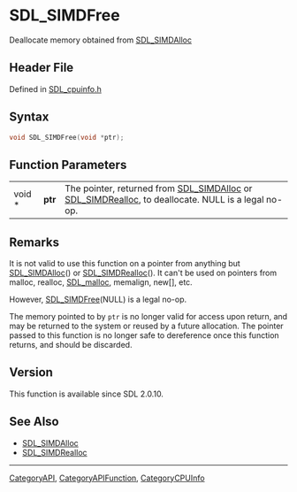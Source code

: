 # SDL_SIMDFree

Deallocate memory obtained from [SDL_SIMDAlloc](SDL_SIMDAlloc)

## Header File

Defined in [SDL_cpuinfo.h](https://github.com/libsdl-org/SDL/blob/SDL2/include/SDL_cpuinfo.h)

## Syntax

```c
void SDL_SIMDFree(void *ptr);
```

## Function Parameters

|        |         |                                                                                                                                        |
| ------ | ------- | -------------------------------------------------------------------------------------------------------------------------------------- |
| void * | **ptr** | The pointer, returned from [SDL_SIMDAlloc](SDL_SIMDAlloc) or [SDL_SIMDRealloc](SDL_SIMDRealloc), to deallocate. NULL is a legal no-op. |

## Remarks

It is not valid to use this function on a pointer from anything but
[SDL_SIMDAlloc](SDL_SIMDAlloc)() or [SDL_SIMDRealloc](SDL_SIMDRealloc)().
It can't be used on pointers from malloc, realloc,
[SDL_malloc](SDL_malloc), memalign, new[], etc.

However, [SDL_SIMDFree](SDL_SIMDFree)(NULL) is a legal no-op.

The memory pointed to by `ptr` is no longer valid for access upon return,
and may be returned to the system or reused by a future allocation. The
pointer passed to this function is no longer safe to dereference once this
function returns, and should be discarded.

## Version

This function is available since SDL 2.0.10.

## See Also

- [SDL_SIMDAlloc](SDL_SIMDAlloc)
- [SDL_SIMDRealloc](SDL_SIMDRealloc)






----
[CategoryAPI](CategoryAPI), [CategoryAPIFunction](CategoryAPIFunction), [CategoryCPUInfo](CategoryCPUInfo)

